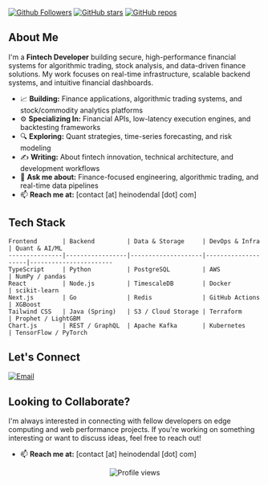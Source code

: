 [![Github Followers](https://img.shields.io/github/followers/heinodendal?label=Follow&style=social)](https://github.com/heinodendal)
[![GitHub stars](https://img.shields.io/github/stars/heinodendal?style=social)](https://github.com/heinodendal?tab=repositories)
[![GitHub repos](https://img.shields.io/badge/Repos-public-blue?style=flat)](https://github.com/heinodendal?tab=repositories)

## About Me

I'm a **Fintech Developer** building secure, high-performance financial systems for algorithmic trading, stock analysis, and data-driven finance solutions. My work focuses on real-time infrastructure, scalable backend systems, and intuitive financial dashboards.

- 📈 **Building:** Finance applications, algorithmic trading systems, and stock/commodity analytics platforms  
- ⚙️ **Specializing In:** Financial APIs, low-latency execution engines, and backtesting frameworks  
- 🔍 **Exploring:** Quant strategies, time-series forecasting, and risk modeling  
- ✍️ **Writing:** About fintech innovation, technical architecture, and development workflows  
- 💬 **Ask me about:** Finance-focused engineering, algorithmic trading, and real-time data pipelines  
- 📫 **Reach me at:** [contact [at] heinodendal [dot] com]

## Tech Stack

```
Frontend       | Backend         | Data & Storage     | DevOps & Infra     | Quant & AI/ML        
---------------|-----------------|--------------------|--------------------|-----------------------
TypeScript     | Python          | PostgreSQL         | AWS                | NumPy / pandas        
React          | Node.js         | TimescaleDB        | Docker             | scikit-learn          
Next.js        | Go              | Redis              | GitHub Actions     | XGBoost               
Tailwind CSS   | Java (Spring)   | S3 / Cloud Storage | Terraform          | Prophet / LightGBM    
Chart.js       | REST / GraphQL  | Apache Kafka       | Kubernetes         | TensorFlow / PyTorch  
```

## Let's Connect

<p>
  <a href="mailto:contact@heinodendal.com"><img src="https://img.shields.io/badge/Email-contact%40heinodendal.com-EA4335?style=flat-square&logo=gmail" alt="Email"></a>
</p>

## Looking to Collaborate?

I'm always interested in connecting with fellow developers on edge computing and web performance projects. If you're working on something interesting or want to discuss ideas, feel free to reach out!

- 📫 **Reach me at:** [contact [at] heinodendal [dot] com]

<p align="center">
  <img src="https://komarev.com/ghpvc/?username=heinodendal&label=Profile%20views&color=0e75b6&style=flat" alt="Profile views" />
</p>
